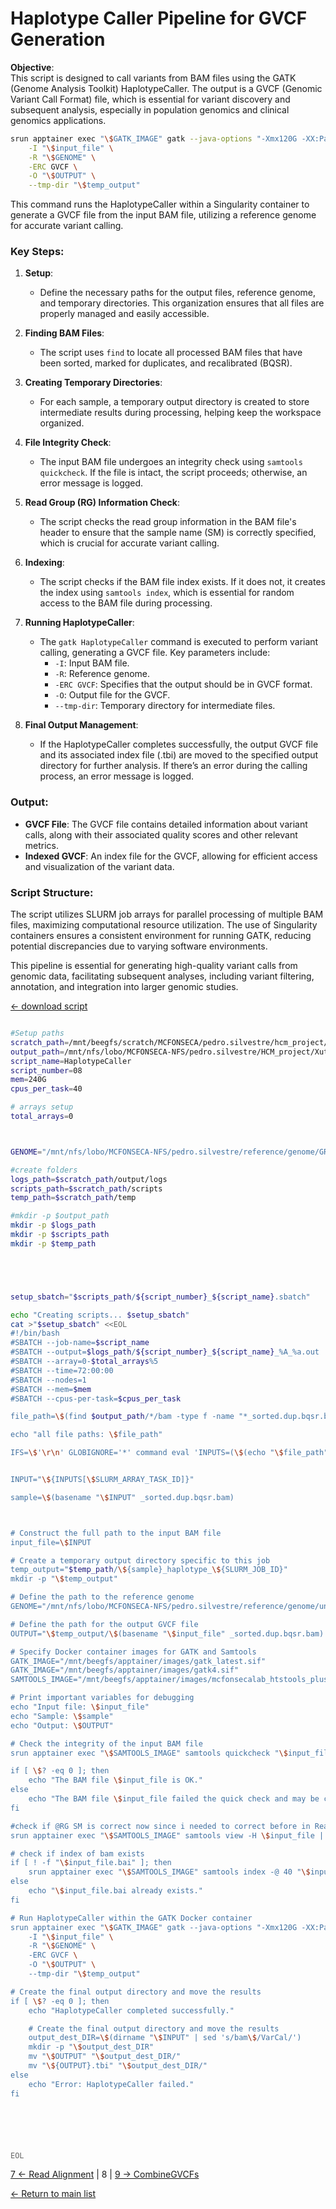 # Haplotype Caller Pipeline for GVCF Generation

**Objective**:  
This script is designed to call variants from BAM files using the GATK (Genome Analysis Toolkit) HaplotypeCaller. The output is a GVCF (Genomic Variant Call Format) file, which is essential for variant discovery and subsequent analysis, especially in population genomics and clinical genomics applications.

```bash
srun apptainer exec "\$GATK_IMAGE" gatk --java-options "-Xmx120G -XX:ParallelGCThreads=40 -XX:ConcGCThreads=40" HaplotypeCaller \
    -I "\$input_file" \
    -R "\$GENOME" \
    -ERC GVCF \
    -O "\$OUTPUT" \
    --tmp-dir "\$temp_output"
```

This command runs the HaplotypeCaller within a Singularity container to generate a GVCF file from the input BAM file, utilizing a reference genome for accurate variant calling.

### Key Steps:

1. **Setup**:
   - Define the necessary paths for the output files, reference genome, and temporary directories. This organization ensures that all files are properly managed and easily accessible.

2. **Finding BAM Files**:
   - The script uses `find` to locate all processed BAM files that have been sorted, marked for duplicates, and recalibrated (BQSR).

3. **Creating Temporary Directories**:
   - For each sample, a temporary output directory is created to store intermediate results during processing, helping keep the workspace organized.

4. **File Integrity Check**:
   - The input BAM file undergoes an integrity check using `samtools quickcheck`. If the file is intact, the script proceeds; otherwise, an error message is logged.

5. **Read Group (RG) Information Check**:
   - The script checks the read group information in the BAM file's header to ensure that the sample name (SM) is correctly specified, which is crucial for accurate variant calling.

6. **Indexing**:
   - The script checks if the BAM file index exists. If it does not, it creates the index using `samtools index`, which is essential for random access to the BAM file during processing.

7. **Running HaplotypeCaller**:
   - The `gatk HaplotypeCaller` command is executed to perform variant calling, generating a GVCF file. Key parameters include:
     - `-I`: Input BAM file.
     - `-R`: Reference genome.
     - `-ERC GVCF`: Specifies that the output should be in GVCF format.
     - `-O`: Output file for the GVCF.
     - `--tmp-dir`: Temporary directory for intermediate files.

8. **Final Output Management**:
   - If the HaplotypeCaller completes successfully, the output GVCF file and its associated index file (.tbi) are moved to the specified output directory for further analysis. If there’s an error during the calling process, an error message is logged.

### Output:
- **GVCF File**: The GVCF file contains detailed information about variant calls, along with their associated quality scores and other relevant metrics.
- **Indexed GVCF**: An index file for the GVCF, allowing for efficient access and visualization of the variant data.

### Script Structure:
The script utilizes SLURM job arrays for parallel processing of multiple BAM files, maximizing computational resource utilization. The use of Singularity containers ensures a consistent environment for running GATK, reducing potential discrepancies due to varying software environments.

This pipeline is essential for generating high-quality variant calls from genomic data, facilitating subsequent analyses, including variant filtering, annotation, and integration into larger genomic studies.

[← download script](./scripts/08_HaplotypeCaller.sh)

```bash

#Setup paths
scratch_path=/mnt/beegfs/scratch/MCFONSECA/pedro.silvestre/hcm_project/xutl
output_path=/mnt/nfs/lobo/MCFONSECA-NFS/pedro.silvestre/HCM_project/Xutl
script_name=HaplotypeCaller
script_number=08
mem=240G
cpus_per_task=40

# arrays setup
total_arrays=0



GENOME="/mnt/nfs/lobo/MCFONSECA-NFS/pedro.silvestre/reference/genome/GRCh38.primary.genome.fa.gz"

#create folders
logs_path=$scratch_path/output/logs
scripts_path=$scratch_path/scripts
temp_path=$scratch_path/temp

#mkdir -p $output_path
mkdir -p $logs_path
mkdir -p $scripts_path
mkdir -p $temp_path





setup_sbatch="$scripts_path/${script_number}_${script_name}.sbatch"

echo "Creating scripts... $setup_sbatch"
cat >"$setup_sbatch" <<EOL
#!/bin/bash
#SBATCH --job-name=$script_name
#SBATCH --output=$logs_path/${script_number}_${script_name}_%A_%a.out
#SBATCH --array=0-$total_arrays%5
#SBATCH --time=72:00:00
#SBATCH --nodes=1
#SBATCH --mem=$mem
#SBATCH --cpus-per-task=$cpus_per_task

file_path=\$(find $output_path/*/bam -type f -name "*_sorted.dup.bqsr.bam")

echo "all file paths: \$file_path"

IFS=\$'\r\n' GLOBIGNORE='*' command eval 'INPUTS=(\$(echo "\$file_path"))'


INPUT="\${INPUTS[\$SLURM_ARRAY_TASK_ID]}"

sample=\$(basename "\$INPUT" _sorted.dup.bqsr.bam)



# Construct the full path to the input BAM file
input_file=\$INPUT

# Create a temporary output directory specific to this job
temp_output="$temp_path/\${sample}_haplotype_\${SLURM_JOB_ID}"
mkdir -p "\$temp_output"

# Define the path to the reference genome
GENOME="/mnt/nfs/lobo/MCFONSECA-NFS/pedro.silvestre/reference/genome/unzipped/GRCh38.primary.genome.fa"

# Define the path for the output GVCF file
OUTPUT="\$temp_output/\$(basename "\$input_file" _sorted.dup.bqsr.bam).g.vcf.gz"

# Specify Docker container images for GATK and Samtools
GATK_IMAGE="/mnt/beegfs/apptainer/images/gatk_latest.sif"
GATK_IMAGE="/mnt/beegfs/apptainer/images/gatk4.sif"
SAMTOOLS_IMAGE="/mnt/beegfs/apptainer/images/mcfonsecalab_htstools_plus_latest.sif"

# Print important variables for debugging
echo "Input file: \$input_file"
echo "Sample: \$sample"
echo "Output: \$OUTPUT"

# Check the integrity of the input BAM file
srun apptainer exec "\$SAMTOOLS_IMAGE" samtools quickcheck "\$input_file"

if [ \$? -eq 0 ]; then
    echo "The BAM file \$input_file is OK."
else
    echo "The BAM file \$input_file failed the quick check and may be corrupted."
fi

#check if @RG SM is correct now since i needed to correct before in ReagGroup_change >_<
srun apptainer exec "\$SAMTOOLS_IMAGE" samtools view -H \$input_file | grep '@RG'

# check if index of bam exists 
if [ ! -f "\$input_file.bai" ]; then
    srun apptainer exec "\$SAMTOOLS_IMAGE" samtools index -@ 40 "\$input_file"
else
    echo "\$input_file.bai already exists."
fi

# Run HaplotypeCaller within the GATK Docker container
srun apptainer exec "\$GATK_IMAGE" gatk --java-options "-Xmx120G -XX:ParallelGCThreads=40 -XX:ConcGCThreads=40" HaplotypeCaller \
    -I "\$input_file" \
    -R "\$GENOME" \
    -ERC GVCF \
    -O "\$OUTPUT" \
    --tmp-dir "\$temp_output"

# Create the final output directory and move the results
if [ \$? -eq 0 ]; then
    echo "HaplotypeCaller completed successfully."

    # Create the final output directory and move the results
    output_dest_DIR=\$(dirname "\$INPUT" | sed 's/bam\$/VarCal/')
    mkdir -p "\$output_dest_DIR"
    mv "\$OUTPUT" "\$output_dest_DIR/"
    mv "\${OUTPUT}.tbi" "\$output_dest_DIR/"
else
    echo "Error: HaplotypeCaller failed."
fi






EOL

```

[7 ← Read Alignment](./07_Bqsr.md) | 8 | [9 → CombineGVCFs](./09CombineGVCFs.md)

[← Return to main list](../README.md)